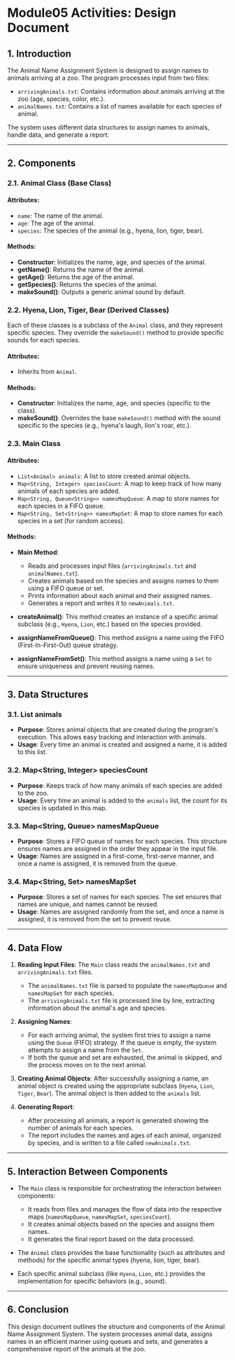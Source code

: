 # Module05 Activities: Design Document

## **1. Introduction**
The Animal Name Assignment System is designed to assign names to animals arriving at a zoo. The program processes input from two files:
- `arrivingAnimals.txt`: Contains information about animals arriving at the zoo (age, species, color, etc.).
- `animalNames.txt`: Contains a list of names available for each species of animal.

The system uses different data structures to assign names to animals, handle data, and generate a report.

---

## **2. Components**

### **2.1. Animal Class (Base Class)**

#### **Attributes**:
- `name`: The name of the animal.
- `age`: The age of the animal.
- `species`: The species of the animal (e.g., hyena, lion, tiger, bear).

#### **Methods**:
- **Constructor**: Initializes the name, age, and species of the animal.
- **getName()**: Returns the name of the animal.
- **getAge()**: Returns the age of the animal.
- **getSpecies()**: Returns the species of the animal.
- **makeSound()**: Outputs a generic animal sound by default.

### **2.2. Hyena, Lion, Tiger, Bear (Derived Classes)**

Each of these classes is a subclass of the `Animal` class, and they represent specific species. They override the `makeSound()` method to provide specific sounds for each species.

#### **Attributes**:
- Inherits from `Animal`.

#### **Methods**:
- **Constructor**: Initializes the name, age, and species (specific to the class).
- **makeSound()**: Overrides the base `makeSound()` method with the sound specific to the species (e.g., hyena's laugh, lion's roar, etc.).

### **2.3. Main Class**

#### **Attributes**:
- `List<Animal> animals`: A list to store created animal objects.
- `Map<String, Integer> speciesCount`: A map to keep track of how many animals of each species are added.
- `Map<String, Queue<String>> namesMapQueue`: A map to store names for each species in a FIFO queue.
- `Map<String, Set<String>> namesMapSet`: A map to store names for each species in a set (for random access).

#### **Methods**:
- **Main Method**:
    - Reads and processes input files (`arrivingAnimals.txt` and `animalNames.txt`).
    - Creates animals based on the species and assigns names to them using a FIFO queue or set.
    - Prints information about each animal and their assigned names.
    - Generates a report and writes it to `newAnimals.txt`.

- **createAnimal()**: This method creates an instance of a specific animal subclass (e.g., `Hyena`, `Lion`, etc.) based on the species provided.

- **assignNameFromQueue()**: This method assigns a name using the FIFO (First-In-First-Out) queue strategy.

- **assignNameFromSet()**: This method assigns a name using a `Set` to ensure uniqueness and prevent reusing names.

---

## **3. Data Structures**

### **3.1. List<Animal> animals**
- **Purpose**: Stores animal objects that are created during the program's execution. This allows easy tracking and interaction with animals.
- **Usage**: Every time an animal is created and assigned a name, it is added to this list.

### **3.2. Map<String, Integer> speciesCount**
- **Purpose**: Keeps track of how many animals of each species are added to the zoo.
- **Usage**: Every time an animal is added to the `animals` list, the count for its species is updated in this map.

### **3.3. Map<String, Queue<String>> namesMapQueue**
- **Purpose**: Stores a FIFO queue of names for each species. This structure ensures names are assigned in the order they appear in the input file.
- **Usage**: Names are assigned in a first-come, first-serve manner, and once a name is assigned, it is removed from the queue.

### **3.4. Map<String, Set<String>> namesMapSet**
- **Purpose**: Stores a set of names for each species. The set ensures that names are unique, and names cannot be reused.
- **Usage**: Names are assigned randomly from the set, and once a name is assigned, it is removed from the set to prevent reuse.

---

## **4. Data Flow**

1. **Reading Input Files**: The `Main` class reads the `animalNames.txt` and `arrivingAnimals.txt` files.
    - The `animalNames.txt` file is parsed to populate the `namesMapQueue` and `namesMapSet` for each species.
    - The `arrivingAnimals.txt` file is processed line by line, extracting information about the animal's age and species.

2. **Assigning Names**:
    - For each arriving animal, the system first tries to assign a name using the `Queue` (FIFO) strategy. If the queue is empty, the system attempts to assign a name from the `Set`.
    - If both the queue and set are exhausted, the animal is skipped, and the process moves on to the next animal.

3. **Creating Animal Objects**: After successfully assigning a name, an animal object is created using the appropriate subclass (`Hyena`, `Lion`, `Tiger`, `Bear`). The animal object is then added to the `animals` list.

4. **Generating Report**:
    - After processing all animals, a report is generated showing the number of animals for each species.
    - The report includes the names and ages of each animal, organized by species, and is written to a file called `newAnimals.txt`.

---

## **5. Interaction Between Components**

- The `Main` class is responsible for orchestrating the interaction between components:
    - It reads from files and manages the flow of data into the respective maps (`namesMapQueue`, `namesMapSet`, `speciesCount`).
    - It creates animal objects based on the species and assigns them names.
    - It generates the final report based on the data processed.

- The `Animal` class provides the base functionality (such as attributes and methods) for the specific animal types (hyena, lion, tiger, bear).

- Each specific animal subclass (like `Hyena`, `Lion`, etc.) provides the implementation for specific behaviors (e.g., sound).

---

## **6. Conclusion**
This design document outlines the structure and components of the Animal Name Assignment System. The system processes animal data, assigns names in an efficient manner using queues and sets, and generates a comprehensive report of the animals at the zoo.

